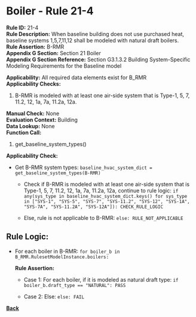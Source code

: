 
# Boiler - Rule 21-4  

**Rule ID:** 21-4  
**Rule Description:** When baseline building does not use purchased heat, baseline systems 1,5,7,11,12 shall be modeled with natural draft boilers.  
**Rule Assertion:** B-RMR  
**Appendix G Section:** Section 21 Boiler  
**Appendix G Section Reference:** Section G3.1.3.2 Building System-Specific Modeling Requirements for the Baseline model  

**Applicability:** All required data elements exist for B_RMR  
**Applicability Checks:**  

1. B-RMR is modeled with at least one air-side system that is Type-1, 5, 7, 11.2, 12, 1a, 7a, 11.2a, 12a.

**Manual Check:** None  
**Evaluation Context:** Building  
**Data Lookup:** None  
**Function Call:**  

1. get_baseline_system_types()

**Applicability Check:**

- Get B-RMR system types: `baseline_hvac_system_dict = get_baseline_system_types(B-RMR)`
  
  - Check if B-RMR is modeled with at least one air-side system that is Type-1, 5, 7, 11.2, 12, 1a, 7a, 11.2a, 12a, continue to rule logic: `if any(sys_type in baseline_hvac_system_dict.keys() for sys_type in ["SYS-1", "SYS-5", "SYS-7", "SYS-11.2", "SYS-12", "SYS-1A", "SYS-7A", "SYS-11.2A", "SYS-12A"]): CHECK_RULE_LOGIC`

  - Else, rule is not applicable to B-RMR: `else: RULE_NOT_APPLICABLE`

## Rule Logic:  

- For each boiler in B-RMR: `for boiler_b in B_RMR.RulesetModelInstance.boilers:`

  **Rule Assertion:**

  - Case 1: For each boiler, if it is modeled as natural draft type: `if boiler_b.draft_type == "NATURAL": PASS`

  - Case 2: Else: `else: FAIL`

**[Back](../_toc.md)**

